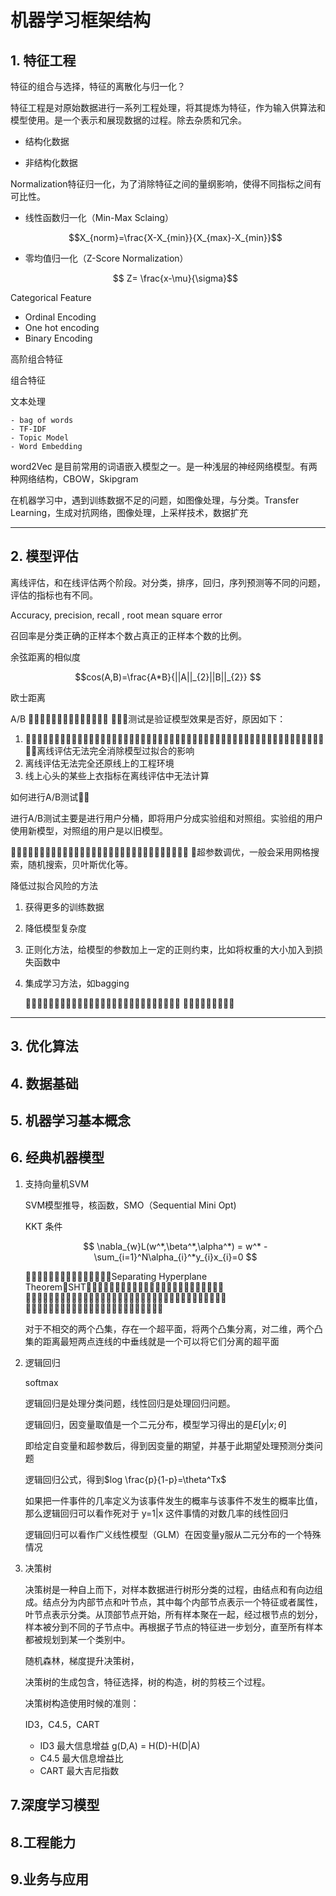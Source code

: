 # 机器学习框架结构

## 1. 特征工程

特征的组合与选择，特征的离散化与归一化？

特征工程是对原始数据进行一系列工程处理，将其提炼为特征，作为输入供算法和模型使用。是一个表示和展现数据的过程。除去杂质和冗余。

- 结构化数据

- 非结构化数据

  

Normalization特征归一化，为了消除特征之间的量纲影响，使得不同指标之间有可比性。

- 线性函数归一化（Min-Max Sclaing）

  $$X_{norm}=\frac{X-X_{min}}{X_{max}-X_{min}}$$

  

- 零均值归一化（Z-Score Normalization）

  $$ Z= \frac{x-\mu}{\sigma}$$

Categorical Feature

- Ordinal Encoding
- One hot encoding
- Binary Encoding

高阶组合特征

组合特征

文本处理

	- bag of words
	- TF-IDF
	- Topic Model
	- Word Embedding

word2Vec 是目前常用的词语嵌入模型之一。是一种浅层的神经网络模型。有两种网络结构，CBOW，Skipgram

在机器学习中，遇到训练数据不足的问题，如图像处理，与分类。Transfer Learning，生成对抗网络，图像处理，上采样技术，数据扩充

----



## 2. 模型评估

离线评估，和在线评估两个阶段。对分类，排序，回归，序列预测等不同的问题，评估的指标也有不同。

Accuracy, precision, recall , root mean square error

召回率是分类正确的正样本个数占真正的正样本个数的比例。

余弦距离的相似度

$$cos(A,B)=\frac{A*B}{||A||_{2}||B||_{2}} $$

欧士距离



A/B 􏷮􏴇􏰔􏳟􏵓􏰣􏱚􏴛􏹿􏷪􏴾􏰉􏷯􏱘 􏲰􏶔􏰙测试是验证模型效果是否好，原因如下：

1. 􏹵􏰛􏻛􏺈􏶸􏰅􏴎􏱆􏸃􏱂􏰣􏱚􏳜􏳞􏵌􏰉􏶡􏴕􏹵􏰛􏻛􏺈􏶸􏰅􏴎􏱆􏸃􏱂􏰣􏱚􏳜􏳞􏵌􏰉􏶡􏴕􏹵􏰛􏻛􏺈􏶸􏰅􏴎􏱆􏸃􏱂􏰣􏱚􏳜􏳞􏵌􏰉􏶡􏴕离线评估无法完全消除模型过拟合的影响
2. 离线评估无法完全还原线上的工程环境
3. 线上心头的某些上衣指标在离线评估中无法计算

如何进行A/B测试􏰐􏷝

进行A/B测试主要是进行用户分桶，即将用户分成实验组和对照组。实验组的用户使用新模型，对照组的用户是以旧模型。

􏰐􏷝􏴚􏹸􏰞􏻮􏱔􏰩􏰋􏲝􏱒􏺫􏳸􏼇􏵮􏹁􏼈􏼉􏱶􏱈􏰼􏰀􏼉􏱶􏱈􏼊􏺗􏼋􏱔􏷗􏶊 􏰄超参数调优，一般会采用网格搜索，随机搜索，贝叶斯优化等。



降低过拟合风险的方法

1. 获得更多的训练数据

2. 降低模型复杂度

3. 正则化方法，给模型的参数加上一定的正则约束，比如将权重的大小加入到损失函数中

4. 集成学习方法，如bagging

   􏷮􏱘􏲰􏶔􏰔􏰐􏷝􏵮􏲗􏲁􏳆􏰩􏺮􏰷􏵮􏲗􏲁􏱑􏲎􏳟􏵗􏳴􏱙􏹥􏵗􏰩􏱙 􏲎􏳟􏵗􏰉􏵮􏲗􏲉􏰪􏴑

----





## 3. 优化算法



## 4. 数据基础

## 5. 机器学习基本概念

## 6. 经典机器模型

1. 支持向量机SVM

   SVM模型推导，核函数，SMO（Sequential Mini Opt)

   KKT 条件

   $$ \nabla_{w}L(w^*,\beta^*,\alpha^*) = w^* - \sum_{i=1}^N\alpha_{i}^*y_{i}x_{i}=0 $$

   􏼒􏱔􏷗􏱊􏳌􏴅􏰉􏴚􏳘􏱇􏲁􏹵􏳕􏱊􏳰Separating Hyperplane Theorem􏰩SHT􏳳􏱖􏵝􏾡􏷄􏰺􏱳􏱴􏰙􏹜􏳕􏱊􏹍􏹎􏰉􏰔􏰩􏱙􏵬􏲮􏳆􏲟􏰉􏷱 􏲃􏼒􏹆􏰩􏹢􏲈􏱒􏲃􏴚􏳘􏱇􏰩􏰷􏷱􏲃􏼒􏹆􏲁􏹵􏰙􏱙􏵬􏹛􏹪􏰉􏲏􏸱􏰩􏷱􏲃􏼒􏹆􏲾􏵈􏹵 􏴛􏱭􏷱􏲻􏺧􏰛􏰉􏴅􏳦􏰛􏸕􏰔􏱒􏲃􏰷􏸞􏲝􏲁􏹵􏰉􏴚􏳘􏱇􏰙

   对于不相交的两个凸集，存在一个超平面，将两个凸集分离，对二维，两个凸集的距离最短两点连线的中垂线就是一个可以将它们分离的超平面

   

2. 逻辑回归

   softmax

   逻辑回归是处理分类问题，线性回归是处理回归问题。

   逻辑回归，因变量取值是一个二元分布，模型学习得出的是$E[y|x;\theta]$ 

   即给定自变量和超参数后，得到因变量的期望，并基于此期望处理预测分类问题

   逻辑回归公式，得到$log \frac{p}{1-p}=\theta^Tx$

   如果把一件事件的几率定义为该事件发生的概率与该事件不发生的概率比值，那么逻辑回归可以看作死对于 y=1|x 这件事情的对数几率的线性回归

   逻辑回归可以看作广义线性模型（GLM）在因变量y服从二元分布的一个特殊情况

   

3. 决策树

   决策树是一种自上而下，对样本数据进行树形分类的过程，由结点和有向边组成。结点分为内部节点和叶节点，其中每个内部节点表示一个特征或者属性，叶节点表示分类。从顶部节点开始，所有样本聚在一起，经过根节点的划分，样本被分到不同的子节点中。再根据子节点的特征进一步划分，直至所有样本都被规划到某一个类别中。

   随机森林，梯度提升决策树，

   决策树的生成包含，特征选择，树的构造，树的剪枝三个过程。

   决策树构造使用时候的准则：

   ID3，C4.5，CART

   - ID3 最大信息增益 g(D,A) = H(D)-H(D|A)
   - C4.5 最大信息增益比
   - CART 最大吉尼指数

   

## 7.深度学习模型

## 8.工程能力

## 9.业务与应用




